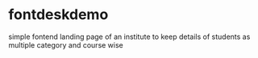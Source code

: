 # fontdeskdemo
simple fontend landing page of an institute to keep details of students as multiple category and course wise 
